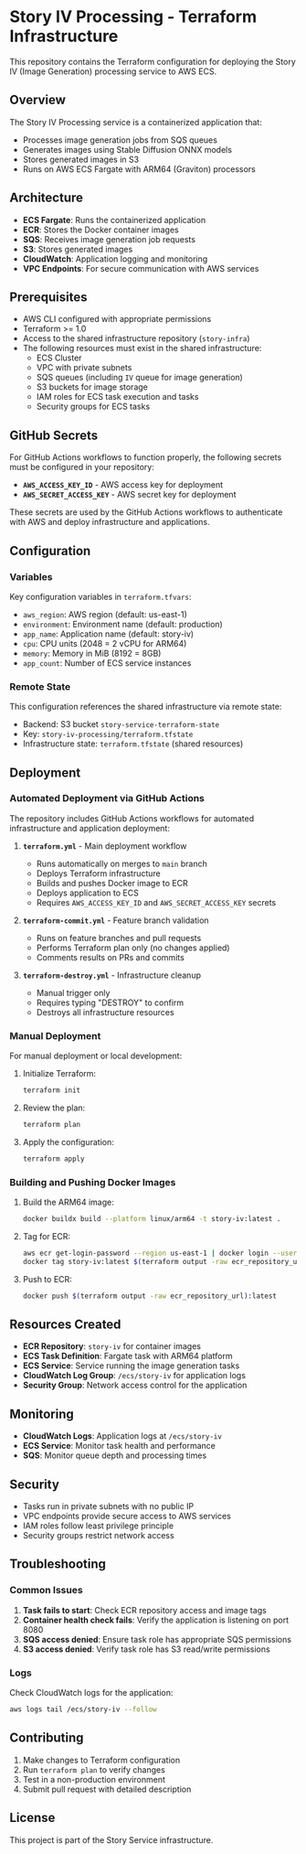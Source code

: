 # Story IV Processing - Terraform Infrastructure

This repository contains the Terraform configuration for deploying the Story IV (Image Generation) processing service to AWS ECS.

## Overview

The Story IV Processing service is a containerized application that:
- Processes image generation jobs from SQS queues
- Generates images using Stable Diffusion ONNX models
- Stores generated images in S3
- Runs on AWS ECS Fargate with ARM64 (Graviton) processors

## Architecture

- **ECS Fargate**: Runs the containerized application
- **ECR**: Stores the Docker container images
- **SQS**: Receives image generation job requests
- **S3**: Stores generated images
- **CloudWatch**: Application logging and monitoring
- **VPC Endpoints**: For secure communication with AWS services

## Prerequisites

- AWS CLI configured with appropriate permissions
- Terraform >= 1.0
- Access to the shared infrastructure repository (`story-infra`)
- The following resources must exist in the shared infrastructure:
  - ECS Cluster
  - VPC with private subnets
  - SQS queues (including `IV` queue for image generation)
  - S3 buckets for image storage
  - IAM roles for ECS task execution and tasks
  - Security groups for ECS tasks

## GitHub Secrets

For GitHub Actions workflows to function properly, the following secrets must be configured in your repository:

- **`AWS_ACCESS_KEY_ID`** - AWS access key for deployment
- **`AWS_SECRET_ACCESS_KEY`** - AWS secret key for deployment

These secrets are used by the GitHub Actions workflows to authenticate with AWS and deploy infrastructure and applications.

## Configuration

### Variables

Key configuration variables in `terraform.tfvars`:

- `aws_region`: AWS region (default: us-east-1)
- `environment`: Environment name (default: production)
- `app_name`: Application name (default: story-iv)
- `cpu`: CPU units (2048 = 2 vCPU for ARM64)
- `memory`: Memory in MiB (8192 = 8GB)
- `app_count`: Number of ECS service instances

### Remote State

This configuration references the shared infrastructure via remote state:
- Backend: S3 bucket `story-service-terraform-state`
- Key: `story-iv-processing/terraform.tfstate`
- Infrastructure state: `terraform.tfstate` (shared resources)

## Deployment

### Automated Deployment via GitHub Actions

The repository includes GitHub Actions workflows for automated infrastructure and application deployment:

1. **`terraform.yml`** - Main deployment workflow
   - Runs automatically on merges to `main` branch
   - Deploys Terraform infrastructure
   - Builds and pushes Docker image to ECR
   - Deploys application to ECS
   - Requires `AWS_ACCESS_KEY_ID` and `AWS_SECRET_ACCESS_KEY` secrets

2. **`terraform-commit.yml`** - Feature branch validation
   - Runs on feature branches and pull requests
   - Performs Terraform plan only (no changes applied)
   - Comments results on PRs and commits

3. **`terraform-destroy.yml`** - Infrastructure cleanup
   - Manual trigger only
   - Requires typing "DESTROY" to confirm
   - Destroys all infrastructure resources

### Manual Deployment

For manual deployment or local development:

1. Initialize Terraform:
   ```bash
   terraform init
   ```

2. Review the plan:
   ```bash
   terraform plan
   ```

3. Apply the configuration:
   ```bash
   terraform apply
   ```

### Building and Pushing Docker Images

1. Build the ARM64 image:
   ```bash
   docker buildx build --platform linux/arm64 -t story-iv:latest .
   ```

2. Tag for ECR:
   ```bash
   aws ecr get-login-password --region us-east-1 | docker login --username AWS --password-stdin $(terraform output -raw ecr_repository_url)
   docker tag story-iv:latest $(terraform output -raw ecr_repository_url):latest
   ```

3. Push to ECR:
   ```bash
   docker push $(terraform output -raw ecr_repository_url):latest
   ```

## Resources Created

- **ECR Repository**: `story-iv` for container images
- **ECS Task Definition**: Fargate task with ARM64 platform
- **ECS Service**: Service running the image generation tasks
- **CloudWatch Log Group**: `/ecs/story-iv` for application logs
- **Security Group**: Network access control for the application

## Monitoring

- **CloudWatch Logs**: Application logs at `/ecs/story-iv`
- **ECS Service**: Monitor task health and performance
- **SQS**: Monitor queue depth and processing times

## Security

- Tasks run in private subnets with no public IP
- VPC endpoints provide secure access to AWS services
- IAM roles follow least privilege principle
- Security groups restrict network access

## Troubleshooting

### Common Issues

1. **Task fails to start**: Check ECR repository access and image tags
2. **Container health check fails**: Verify the application is listening on port 8080
3. **SQS access denied**: Ensure task role has appropriate SQS permissions
4. **S3 access denied**: Verify task role has S3 read/write permissions

### Logs

Check CloudWatch logs for the application:
```bash
aws logs tail /ecs/story-iv --follow
```

## Contributing

1. Make changes to Terraform configuration
2. Run `terraform plan` to verify changes
3. Test in a non-production environment
4. Submit pull request with detailed description

## License

This project is part of the Story Service infrastructure.
